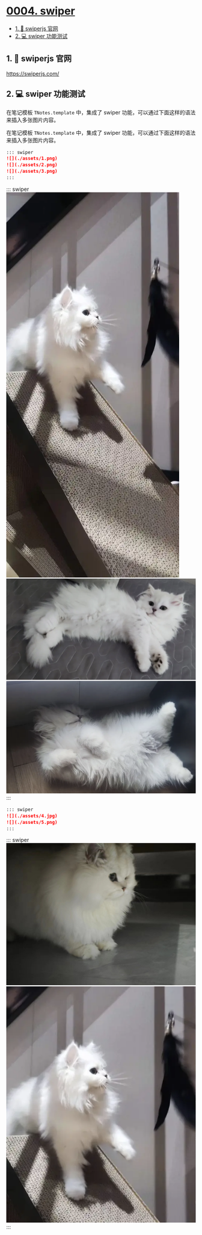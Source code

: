 # [0004. swiper](https://github.com/Tdahuyou/TNotes.introduction/tree/main/notes/0004.%20swiper)

<!-- region:toc -->

- [1. 🔗 swiperjs 官网](#1--swiperjs-官网)
- [2. 💻 swiper 功能测试](#2--swiper-功能测试)

<!-- endregion:toc -->

## 1. 🔗 swiperjs 官网

https://swiperjs.com/

## 2. 💻 swiper 功能测试

在笔记模板 `TNotes.template` 中，集成了 swiper 功能，可以通过下面这样的语法来插入多张图片内容。

在笔记模板 `TNotes.template` 中，集成了 swiper 功能，可以通过下面这样的语法来插入多张图片内容。

```md
::: swiper
![](./assets/1.png)
![](./assets/2.png)
![](./assets/3.png)
:::
```

::: swiper
![](./assets/1.png)
![](./assets/2.png)
![](./assets/3.png)
:::

```md
::: swiper
![](./assets/4.jpg)
![](./assets/5.png)
:::
```

::: swiper
![](./assets/4.jpg)
![](./assets/5.png)
:::
